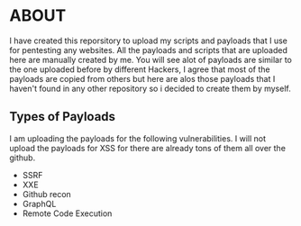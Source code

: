 # ABOUT

I have created this reporsitory to upload my scripts and payloads that I use for pentesting any websites. All the payloads and scripts that are uploaded here are manually created by me. You will see alot of payloads are similar to the one uploaded before by different Hackers, I agree that most of the payloads are copied from others but here are alos those payloads that I haven't found in any other repository so i decided to create them by myself.

## Types of Payloads

I am uploading the payloads for the following vulnerabilities. I will not upload the payloads for XSS for there are already tons of them all over the github.

* SSRF
* XXE
* Github recon
* GraphQL
* Remote Code Execution
